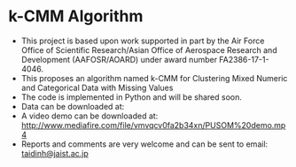 # k-CMM Algorithm
- This project is based upon work supported in part by the Air Force Office of Scientific Research/Asian Office of Aerospace Research and Development (AAFOSR/AOARD) under award number FA2386-17-1-4046.
- This proposes an algorithm named k-CMM for Clustering Mixed Numeric and Categorical Data with Missing Values
- The code is implemented in Python and will be shared soon.
- Data can be downloaded at:
- A video demo can be downloaded at: http://www.mediafire.com/file/vmvqcv0fa2b34xn/PUSOM%20demo.mp4
- Reports and comments are very welcome and can be sent to email: taidinh@jaist.ac.jp
